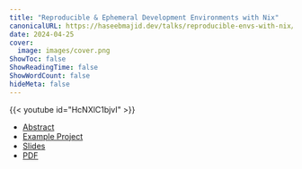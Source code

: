 ```yaml
---
title: "Reproducible & Ephemeral Development Environments with Nix"
canonicalURL: https://haseebmajid.dev/talks/reproducible-envs-with-nix/
date: 2024-04-25
cover:
  image: images/cover.png
ShowToc: false
ShowReadingTime: false
ShowWordCount: false
hideMeta: false
---
```


{{< youtube id="HcNXlC1bjvI" >}}

- [Abstract](https://www.conf42.com/Golang_2024_Haseeb_Majid_using_nix_reproducible)
- [Example Project](https://gitlab.com/hmajid2301/optinix)
- [Slides](/slides/reproducible-envs-with-nix)
- [PDF](https://gitlab.com/hmajid2301/blog/-/blob/main/content/slides/reproducible-envs-with-nix/slides.pdf)
